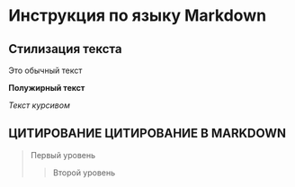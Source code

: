 # Инструкция по языку Markdown

## Стилизация текста

Это обычный текст

**Полужирный текст**

*Текст курсивом*
## ЦИТИРОВАНИЕ ЦИТИРОВАНИЕ В MARKDOWN
> Первый уровень
>> Второй уровень
